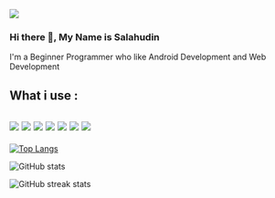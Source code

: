 ![](https://komarev.com/ghpvc/?username=Salahudin-cloud&color=orange&style=for-the-badge)
### Hi there 👋, My Name is Salahudin
I'm a Beginner Programmer who like  Android Development and Web Development
<br>

What i use : 
--
<img src="https://img.shields.io/badge/Xampp-F37623?style=for-the-badge&logo=xampp&logoColor=white"></img> <img src="https://img.shields.io/badge/Android_Studio-3DDC84?style=for-the-badge&logo=android-studio&logoColor=white"> </img><img src="https://img.shields.io/badge/VSCode-0078D4?style=for-the-badge&logo=visual%20studio%20code&logoColor=white"></img> <img src="https://img.shields.io/badge/Arch_Linux-1793D1?style=for-the-badge&logo=arch-linux&logoColor=white"></img> <img src="https://img.shields.io/badge/Windows-0078D6?style=for-the-badge&logo=windows&logoColor=white"></img> <img src="https://img.shields.io/badge/MySQL-005C84?style=for-the-badge&logo=mysql&logoColor=white"> </img><img src="https://img.shields.io/badge/SQLite-07405E?style=for-the-badge&logo=sqlite&logoColor=white"></img>
--



[![Top Langs](https://github-readme-stats.vercel.app/api/top-langs/?username=Salahudin-cloud&theme=dracula&layout=compact)](https://github.com/anuraghazra/github-readme-stats) 

![GitHub stats](https://github-readme-stats.vercel.app/api?username=Salahudin-cloud&show_icons=true&theme=dracula)

![GitHub streak stats](https://github-readme-streak-stats.herokuapp.com/?user=Salahudin-cloud&theme=dracula) 
 
